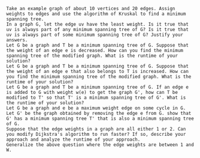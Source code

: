 

    Take an example graph of about 10 vertices and 20 edges. Assign weights to edges and use the algorithm of Kruskal to find a minimum spanning tree.
    In a graph G, let the edge uv have the least weight. Is it true that uv is always part of any minimum spanning tree of G? Is it true that uv is always part of some minimum spanning tree of G? Justify your answers.
    Let G be a graph and T be a minimum spanning tree of G. Suppose that the weight of an edge e is decreased. How can you find the minimum spanning tree of the modified graph. What is the runtime of your solution?
    Let G be a graph and T be a minimum spanning tree of G. Suppose that the weight of an edge e that also belongs to T is increased. How can you find the minimum spanning tree of the modified graph. What is the runtime of your solution?
    Let G be a graph and T be a minimum spanning tree of G. If an edge e is added to G with weight w(e) to get the graph G', how can T be modified to T' so that T' is a minimum spanning tree of G'. What is the runtime of your solution?
    Let G be a graph and e be a maximum weight edge on some cycle in G. Let G' be the graph obtained by removing the edge e from G. show that G' has a minimum spanning tree T' that is also a minimum spanning tree of G.
    Suppose that the edge weights in a graph are all either 1 or 2. Can you modify Dijkstra's algorithm to run faster? If so, describe your approach and analyze the runtime of your approach.
    Generalize the above question where the edge weights are between 1 and W.


